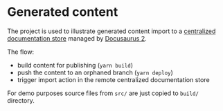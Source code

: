 # Generated content

The project is used to illustrate generated content import
to a [centralized documentation store](https://github.com/OleksiyRudenko/docu2main)
managed by [Docusaurus 2](https://v2.docusaurus.io/).

The flow:
- build content for publishing (`yarn build`)
- push the content to an orphaned branch (`yarn deploy`)
- trigger import action in the remote centralized documentation store

For demo purposes source files from `src/` are just copied to `build/`
directory.
